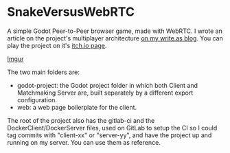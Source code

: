# SnakeVersusWebRTC
A simple Godot Peer-to-Peer browser game, made with WebRTC. I wrote an article on the project's multiplayer architecture [on my write.as blog](https://write.as/perons/creating-a-peer-to-peer-snake-game-with-godot-webrtc). You can play the project on it's [itch.io page](https://perons.itch.io/snake-versus).

[Imgur](https://i.imgur.com/N6kT1hS.png)

The two main folders are:

- godot-project: the Godot project folder in which both Client and Matchmaking Server are, built separately by a different export configuration.
- web: a web page boilerplate for the client.

The root of the project also has the gitlab-ci and the DockerClient/DockerServer files, used on GitLab to setup the CI so I could tag commits with "client-xx" or "server-yy", and have the project up and running on my server. You can use them as reference.
